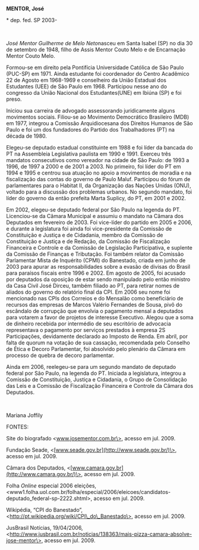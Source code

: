 **MENTOR, José**

\* dep. fed. SP 2003-

 

*José Mentor Guilherme de Melo Neto*nasceu em Santa Isabel (SP) no dia
30 de setembro de 1948, filho de Assis Mentor Couto Melo e de Encarnação
Mentor Couto Melo.

Formou-se em direito pela Pontifícia Universidade Católica de São Paulo
(PUC-SP) em 1971. Ainda estudante foi coordenador do Centro Acadêmico 22
de Agosto em 1968-1969 e conselheiro da União Estadual dos Estudantes
(UEE) de São Paulo em 1968. Participou nesse ano do congresso da União
Nacional dos Estudantes(UNE) em Ibiúna (SP) e foi preso.

Iniciou sua carreira de advogado assessorando juridicamente alguns
movimentos sociais. Filiou-se ao Movimento Democrático Brasileiro (MDB)
em 1977, integrou a Comissão Arquidiocesana dos Direitos Humanos de São
Paulo e foi um dos fundadores do Partido dos Trabalhadores (PT) na
década de 1980.

Elegeu-se deputado estadual constituinte em 1988 e foi líder da bancada
do PT na Assembleia Legislativa paulista em 1990 e 1991. Exerceu três
mandatos consecutivos como vereador na cidade de São Paulo: de 1993 a
1996, de 1997 a 2000 e de 2001 a 2003. No primeiro, foi líder do PT em
1994 e 1995 e centrou sua atuação no apoio a movimentos de moradia e na
fiscalização das contas do governo de Paulo Maluf. Participou do fórum
de parlamentares para o Habitat II, da Organização das Nações Unidas
(ONU), voltado para a discussão dos problemas urbanos. No segundo
mandato, foi líder do governo da então prefeita Marta Suplicy, do PT, em
2001 e 2002.

Em 2002, elegeu-se deputado federal por São Paulo na legenda do PT.
Licenciou-se da Câmara Municipal e assumiu o mandato na Câmara dos
Deputados em fevereiro de 2003. Foi vice-líder do partido em 2005 e
2006, e durante a legislatura foi ainda foi vice-presidente da Comissão
de Constituição e Justiça e de Cidadania, membro da Comissão de
Constituição e Justiça e de Redação, da Comissão de Fiscalização
Financeira e Controle e da Comissão de Legislação Participativa, e
suplente da Comissão de Finanças e Tributação. Foi também relator da
Comissão Parlamentar Mista de Inquérito (CPMI) do Banestado, criada em
junho de 2003 para apurar as responsabilidades sobre a evasão de divisas
do Brasil para paraísos fiscais entre 1996 e 2002. Em agosto de 2005,
foi acusado por deputados da oposição de estar sendo manipulado pelo
então ministro da Casa Civil José Dirceu, também filiado ao PT, para
retirar nomes de aliados do governo do relatório final da CPI. Em 2006
seu nome foi mencionado nas CPIs dos Correios e do Mensalão como
beneficiário de recursos das empresas de Marcos Valério Fernandes de
Sousa, pivô do escândalo de corrupção que envolvia o pagamento mensal a
deputados para votarem a favor de projetos de interesse Executivo.
Alegou que a soma de dinheiro recebida por intermédio de seu escritório
de advocacia representava o pagamento por serviços prestados à empresa
2S Participações, devidamente declarado ao Imposto de Renda. Em abril,
por falta de quorum na votação de sua cassação, recomendada pelo
Conselho de Ética e Decoro Parlamentar, foi absolvido pelo plenário da
Câmara em processo de quebra de decoro parlamentar.

Ainda em 2006, reelegeu-se para um segundo mandato de deputado federal
por São Paulo, na legenda do PT. Iniciada a legislatura, integrou a
Comissão de Constituição, Justiça e Cidadania, o Grupo de Consolidação
das Leis e a Comissão de Fiscalização Financeira e Controle da Câmara
dos Deputados.

 

Mariana Joffily

FONTES:

Site do biografado \<www.josementor.com.br\>, acesso em jul. 2009.

Fundação Seade, \<[www.seade.gov.br](http://www.seade.gov.br/)\>, acesso
em jul. 2009.

Câmara dos Deputados,
\<[www.camara.gov.br](http://www.camara.gov.br/)\>, acesso em jul. 2009.

Folha *Online* especial 2006 eleições,
\<www1.folha.uol.com.br/folha/especial/2006/eleicoes/candidatos-deputado\_federal-sp-2222.shtml\>,
acesso em jul. 2009.

Wikipédia, “CPI do Banestado”,
\<http://pt.wikipedia.org/wiki/CPI\_do\_Banestado\>, acesso em jul.
2009.

JusBrasil Notícias, 19/04/2006,
\<http://www.jusbrasil.com.br/noticias/138363/mais-pizza-camara-absolve-jose-mentor\>,
acesso em jul. 2009.

 
